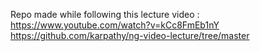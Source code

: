 Repo made while following this lecture video : 
https://www.youtube.com/watch?v=kCc8FmEb1nY
https://github.com/karpathy/ng-video-lecture/tree/master
